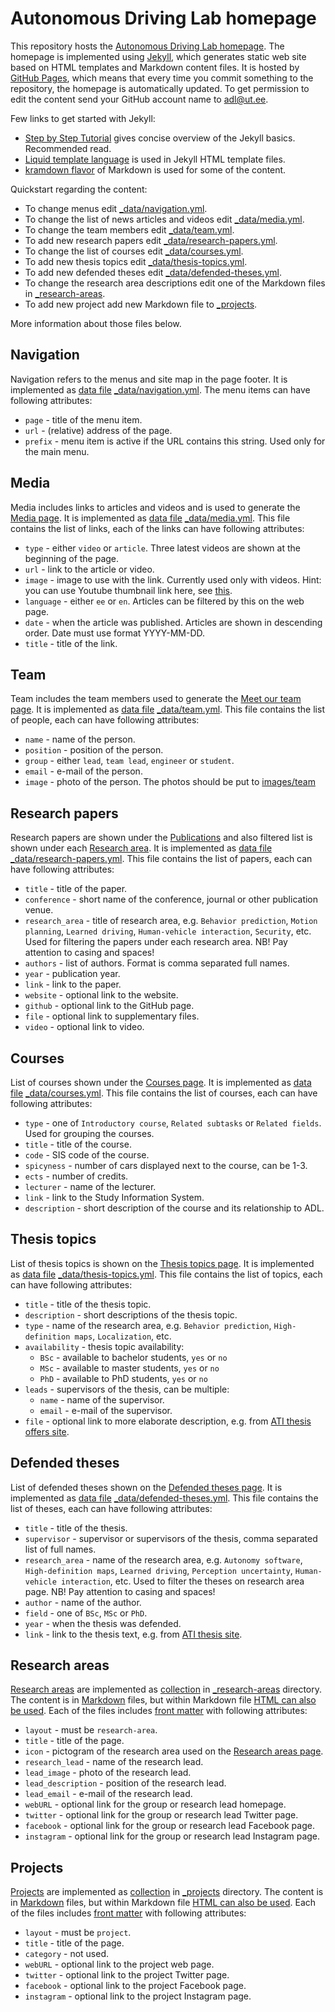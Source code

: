 # Autonomous Driving Lab homepage

This repository hosts the [Autonomous Driving Lab homepage](https://adl.cs.ut.ee/). The homepage is implemented using [Jekyll](https://jekyllrb.com/), which generates static web site based on HTML templates and Markdown content files. It is hosted by [GitHub Pages](https://pages.github.com/), which means that every time you commit something to the repository, the homepage is automatically updated. To get permission to edit the content send your GitHub account name to adl@ut.ee.

Few links to get started with Jekyll:
* [Step by Step Tutorial](https://jekyllrb.com/docs/step-by-step/01-setup/) gives concise overview of the Jekyll basics. Recommended read.
* [Liquid template language](https://shopify.github.io/liquid/) is used in Jekyll HTML template files.
* [kramdown flavor](https://kramdown.gettalong.org/quickref.html) of Markdown is used for some of the content.

Quickstart regarding the content:
* To change menus edit [\_data/navigation.yml](_data/navigation.yml).
* To change the list of news articles and videos edit [\_data/media.yml](_data/media.yml).
* To change the team members edit [\_data/team.yml](_data/team.yml).
* To add new research papers edit [\_data/research-papers.yml](_data/research-papers.yml).
* To change the list of courses edit [\_data/courses.yml](_data/courses.yml).
* To add new thesis topics edit [\_data/thesis-topics.yml](_data/thesis-topics.yml).
* To add new defended theses edit [\_data/defended-theses.yml](_data/defended-theses.yml).
* To change the research area descriptions edit one of the Markdown files in [\_research-areas](_research-areas).
* To add new project add new Markdown file to [\_projects](_projects).

More information about those files below.

## Navigation

Navigation refers to the menus and site map in the page footer. It is implemented as [data file](https://jekyllrb.com/docs/step-by-step/06-data-files/) [\_data/navigation.yml](_data/navigation.yml). The menu items can have following attributes:
* `page` - title of the menu item.
* `url` - (relative) address of the page.
* `prefix` - menu item is active if the URL contains this string. Used only for the main menu.

## Media

Media includes links to articles and videos and is used to generate the [Media page](https://adl.cs.ut.ee/discover/media). It is implemented as [data file](https://jekyllrb.com/docs/step-by-step/06-data-files/) [\_data/media.yml](_data/media.yml). This file contains the list of links, each of the links can have following attributes:
* `type` - either `video` or `article`. Three latest videos are shown at the beginning of the page.
* `url` - link to the article or video.
* `image` - image to use with the link. Currently used only with videos. Hint: you can use Youtube thumbnail link here, see [this](https://stackoverflow.com/questions/2068344/how-do-i-get-a-youtube-video-thumbnail-from-the-youtube-api).
* `language` - either `ee` or `en`. Articles can be filtered by this on the web page.
* `date` - when the article was published. Articles are shown in descending order. Date must use format YYYY-MM-DD.
* `title` - title of the link.

## Team

Team includes the team members used to generate the [Meet our team page](https://adl.cs.ut.ee/discover/team). It is implemented as [data file](https://jekyllrb.com/docs/step-by-step/06-data-files/) [\_data/team.yml](_data/team.yml). This file contains the list of people, each can have following attributes:
* `name` - name of the person.
* `position` - position of the person.
* `group` - either `lead`, `team lead`, `engineer` or `student`.
* `email` - e-mail of the person.
* `image` - photo of the person. The photos should be put to [images/team](images/team)

## Research papers

Research papers are shown under the [Publications](https://adl.cs.ut.ee/research/publications) and also filtered list is shown under each [Research area](https://adl.cs.ut.ee/research/research-areas). It is implemented as [data file](https://jekyllrb.com/docs/step-by-step/06-data-files/) [\_data/research-papers.yml](_data/research-papers.yml). This file contains the list of papers, each can have following attributes:
* `title` - title of the paper.
* `conference` - short name of the conference, journal or other publication venue.
* `research_area` - title of research area, e.g. `Behavior prediction`, `Motion planning`, `Learned driving`, `Human-vehicle interaction`, `Security`, etc. Used for filtering the papers under each research area. NB! Pay attention to casing and spaces!
* `authors` - list of authors. Format is comma separated full names.
* `year` - publication year.
* `link` - link to the paper.
* `website` - optional link to the website.
* `github` - optional link to the GitHub page.
* `file` - optional link to supplementary files.
* `video` - optional link to video.

## Courses

List of courses shown under the [Courses page](https://adl.cs.ut.ee/teaching/courses). It is implemented as [data file](https://jekyllrb.com/docs/step-by-step/06-data-files/) [\_data/courses.yml](_data/courses.yml). This file contains the list of courses, each can have following attributes:
* `type` - one of `Introductory course`, `Related subtasks` or `Related fields`. Used for grouping the courses.
* `title` - title of the course.
* `code` - SIS code of the course.
* `spicyness` - number of cars displayed next to the course, can be 1-3.
* `ects` - number of credits.
* `lecturer` - name of the lecturer.
* `link` - link to the Study Information System.
* `description` - short description of the course and its relationship to ADL.

## Thesis topics
List of thesis topics is shown on the [Thesis topics page](https://adl.cs.ut.ee/teaching/thesis-topics). It is implemented as [data file](https://jekyllrb.com/docs/step-by-step/06-data-files/) [\_data/thesis-topics.yml](_data/thesis-topics.yml). This file contains the list of topics, each can have following attributes:
* `title` - title of the thesis topic.
* `description` - short descriptions of the thesis topic.
* `type` - name of the research area, e.g. `Behavior prediction`, `High-definition maps`, `Localization`, etc.
* `availability` - thesis topic availability:
  * `BSc` - available to bachelor students, `yes` or `no`
  * `MSc` - available to master students, `yes` or `no`
  * `PhD` - available to PhD students, `yes` or `no`
* `leads` - supervisors of the thesis, can be multiple:
  * `name` - name of the supervisor.
  * `email` - e-mail of the supervisor.
* `file` - optional link to more elaborate description, e.g. from [ATI thesis offers site](https://comserv.cs.ut.ee/ati_thesis_offers/).

## Defended theses
List of defended theses shown on the [Defended theses page](https://adl.cs.ut.ee/teaching/defended-theses). It is implemented as [data file](https://jekyllrb.com/docs/step-by-step/06-data-files/) [\_data/defended-theses.yml](_data/defended-theses.yml). This file contains the list of theses, each can have following attributes:
* `title` - title of the thesis.
* `supervisor` - supervisor or supervisors of the thesis, comma separated list of full names.
* `research_area` - name of the research area, e.g. `Autonomy software`, `High-definition maps`, `Learned driving`, `Perception uncertainty`, `Human-vehicle interaction`, etc. Used to filter the theses on research area page. NB! Pay attention to casing and spaces!
* `author` - name of the author.
* `field` - one of `BSc`, `MSc` or `PhD`.
* `year` - when the thesis was defended.
* `link` - link to the thesis text, e.g. from [ATI thesis site](https://comserv.cs.ut.ee/ati_thesis/).

## Research areas
[Research areas](https://adl.cs.ut.ee/research/research-areas) are implemented as [collection](https://jekyllrb.com/docs/step-by-step/09-collections/) in [\_research-areas](_research-areas) directory. The content is in [Markdown](https://kramdown.gettalong.org/quickref.html) files, but within Markdown file [HTML can also be used](https://stackoverflow.com/questions/28030858/jekyll-include-html-partial-inside-markdown-file). Each of the files includes [front matter](https://jekyllrb.com/docs/step-by-step/03-front-matter/) with following attributes:
* `layout` - must be `research-area`.
* `title` - title of the page.
* `icon` - pictogram of the research area used on the [Research areas page](https://adl.cs.ut.ee/research/research-areas).
* `research_lead` - name of the research lead.
* `lead_image` - photo of the research lead.
* `lead_description` - position of the research lead.
* `lead_email` - e-mail of the research lead.
* `webURL` - optional link for the group or research lead homepage.
* `twitter` - optional link for the group or research lead Twitter page.
* `facebook` - optional link for the group or research lead Facebook page.
* `instagram` - optional link for the group or research lead Instagram page.

## Projects
[Projects](https://adl.cs.ut.ee/research/projects)  are implemented as [collection](https://jekyllrb.com/docs/step-by-step/09-collections/) in [\_projects](_projects) directory. The content is in [Markdown](https://kramdown.gettalong.org/quickref.html) files, but within Markdown file [HTML can also be used](https://stackoverflow.com/questions/28030858/jekyll-include-html-partial-inside-markdown-file). Each of the files includes [front matter](https://jekyllrb.com/docs/step-by-step/03-front-matter/) with following attributes:
* `layout` - must be `project`.
* `title` - title of the page.
* `category` - not used.
* `webURL` - optional link to the project web page.
* `twitter` - optional link to the project Twitter page.
* `facebook` - optional link to the project Facebook page.
* `instagram` - optional link to the project Instagram page.

